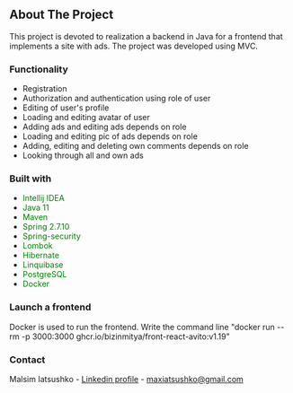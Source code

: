 <!-- ABOUT THE PROJECT -->
## About The Project
This project is devoted to realization a backend in Java for a frontend that implements a site with ads.
The project was developed using MVC.

### Functionality
* Registration
* Authorization and authentication using role of user
* Editing of user's profile
* Loading and editing avatar of user
* Adding ads and editing ads depends on role
* Loading and editing pic of ads depends on role
* Adding, editing and deleting own comments depends on role
* Looking through all and own ads

### Built with

* <span style="color: green"> Intellij IDEA </span>
* <span style="color: green"> Java 11 </span>
* <span style="color: green"> Maven </span>
* <span style="color: green"> Spring 2.7.10 </span>
* <span style="color: green"> Spring-security </span> 
* <span style="color: green"> Lombok </span>
* <span style="color: green"> Hibernate </span>
* <span style="color: green"> Linquibase </span>
* <span style="color: green"> PostgreSQL </span>
* <span style="color: green"> Docker </span>

### Launch a frontend
Docker is used to run the frontend. 
Write the command line "docker run --rm -p 3000:3000 ghcr.io/bizinmitya/front-react-avito:v1.19"


### Contact

Malsim Iatsushko - [Linkedin profile](https://www.linkedin.com/in/iatsushko/) - maxiatsushko@gmail.com
